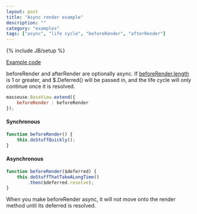 ```yaml
---
layout: post
title: "Async render example"
description: ""
category: "examples"
tags: ["async", "life cycle", "beforeRender", "afterRender"]
---
```

{% include JB/setup %}

[Example code](http://solid-interactive.github.io/masseuse-examples/async-render)

beforeRender and afterRender are optionally async. If [beforeRender.length](https://developer.mozilla.org/en-US/docs/Web/JavaScript/Reference/Global_Objects/Function/length) is 1 or greater, and $.Deferred() will be passed in, and the life cycle will only continue once it is resolved.


```javascript
masseuse.BaseView.extend({
    beforeRender : beforeRender
});
```

#### Synchronous

```javascript
function beforeRender() {
    this.doStuffQuickly();
}
```
#### Asynchronous

```javascript
function beforeRender($deferred) {
    this.doStuffThatTakeALongTime()
        .then($deferred.resolve);
}
```

When you make beforeRender async, it will not move onto the render method until its deferred is resolved.

